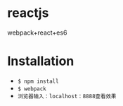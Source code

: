 # reactjs
webpack+react+es6
# Installation
* `$ npm install`<br>
* `$ webpack`
* `浏览器输入：localhost：8888查看效果`
